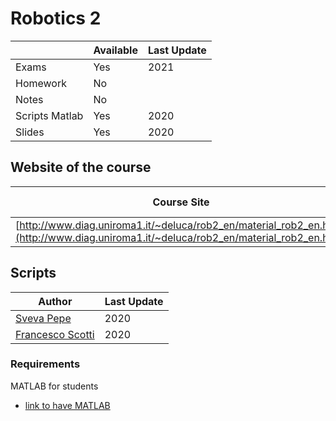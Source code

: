 # Robotics 2

|   | Available | Last Update |
| ------------- | ------------- | ------------ |
| Exams | Yes | 2021 |
| Homework  | No  | |
| Notes | No | |
| Scripts  Matlab | Yes  | 2020|
| Slides | Yes | 2020 |

## Website of the course

| Course Site |  Last Update | 
|--------| ------------ |
| [http://www.diag.uniroma1.it/~deluca/rob2_en/material_rob2_en.html](http://www.diag.uniroma1.it/~deluca/rob2_en/material_rob2_en.html) | 2021|

## Scripts 

| Author |  Last Update | 
|--------| ------------ | 
| [Sveva Pepe](https://github.com/pepes97) | 2020 | 
| [Francesco Scotti](https://github.com/FrancescoScotti) | 2020 |


### Requirements
MATLAB for students
* [link to have MATLAB](https://it.mathworks.com/academia/tah-portal/sapienza-universita-di-roma-40576534.html)
